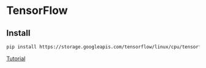 # TensorFlow

## Install
``` bash
pip install https://storage.googleapis.com/tensorflow/linux/cpu/tensorflow-0.5.0-cp27-none-linux_x86_64.whl
```

[Tutorial](http://www.jorditorres.org/introduccion-practica-al-deep-learning-con-tensorflow-de-google-parte-1)
